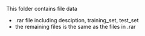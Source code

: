 This folder contains file data 
- .rar file including desciption, training_set, test_set
- the remaining files is the same as the files in .rar
